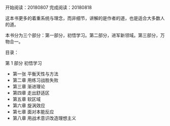 开始阅读：20180807
完成阅读：20180818


这本书更多的着重系统与理念，而非细节，讲解的是作者的道，也是适合大多数人的道。


本书分为三个部分：第一部分，初悟学习。第二部分，进军新领域。第三部分，万物合一。

目录：

第 1 部分 初悟学习

* 第一张 平衡天性与方法
* 第二章 用练习战胜失败
* 第三章 渐进理论
* 第四章 走出舒适区
* 第五章 软区域
* 第六章 旋涡效应
* 第七章 面对本能反应
* 第八章 用战术意识改造理想主义





